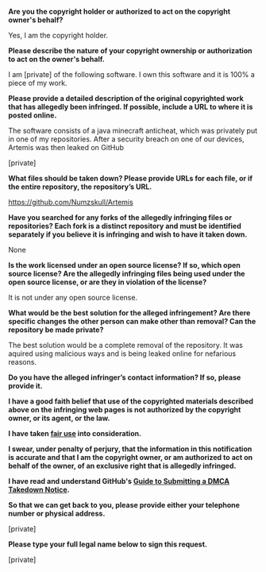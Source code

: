 **Are you the copyright holder or authorized to act on the copyright owner's behalf?**

Yes, I am the copyright holder.

**Please describe the nature of your copyright ownership or authorization to act on the owner's behalf.**

I am [private] of the following software. I own this software and it is 100% a piece of my work.

**Please provide a detailed description of the original copyrighted work that has allegedly been infringed. If possible, include a URL to where it is posted online.**

The software consists of a java minecraft anticheat, which was privately put in one of my repositories. After a security breach on one of our devices, Artemis was then leaked on GitHub

[private]

**What files should be taken down? Please provide URLs for each file, or if the entire repository, the repository’s URL.**

https://github.com/Numzskull/Artemis

**Have you searched for any forks of the allegedly infringing files or repositories? Each fork is a distinct repository and must be identified separately if you believe it is infringing and wish to have it taken down.**

None

**Is the work licensed under an open source license? If so, which open source license? Are the allegedly infringing files being used under the open source license, or are they in violation of the license?**

It is not under any open source license.

**What would be the best solution for the alleged infringement? Are there specific changes the other person can make other than removal? Can the repository be made private?**

The best solution would be a complete removal of the repository. It was aquired using malicious ways and is being leaked online for nefarious reasons.

**Do you have the alleged infringer’s contact information? If so, please provide it.**

**I have a good faith belief that use of the copyrighted materials described above on the infringing web pages is not authorized by the copyright owner, or its agent, or the law.**

**I have taken <a href="https://www.lumendatabase.org/topics/22">fair use</a> into consideration.**

**I swear, under penalty of perjury, that the information in this notification is accurate and that I am the copyright owner, or am authorized to act on behalf of the owner, of an exclusive right that is allegedly infringed.**

**I have read and understand GitHub's <a href="https://help.github.com/articles/guide-to-submitting-a-dmca-takedown-notice/">Guide to Submitting a DMCA Takedown Notice</a>.**

**So that we can get back to you, please provide either your telephone number or physical address.**

[private]

**Please type your full legal name below to sign this request.**

[private]
